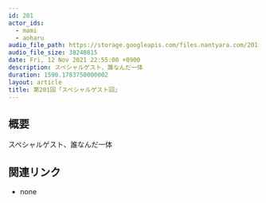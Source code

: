 ```yaml
---
id: 201
actor_ids:
  - mami
  - aoharu
audio_file_path: https://storage.googleapis.com/files.nantyara.com/201.mp3
audio_file_size: 38240815
date: Fri, 12 Nov 2021 22:55:00 +0900
description: スペシャルゲスト、誰なんだ一体
duration: 1590.1783750000002
layout: article
title: 第201回「スペシャルゲスト回」
---
```

## 概要

スペシャルゲスト、誰なんだ一体

## 関連リンク

* none
